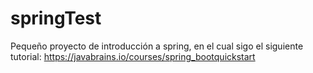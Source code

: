 # springTest

Pequeño proyecto de introducción a spring, en el cual sigo el siguiente tutorial: https://javabrains.io/courses/spring_bootquickstart
